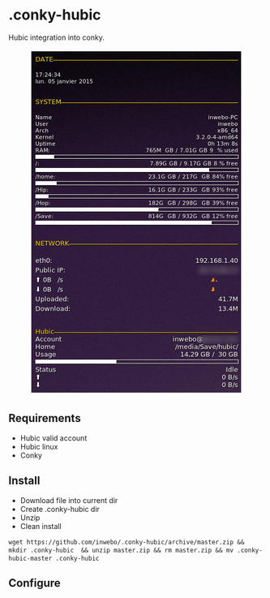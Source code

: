 .conky-hubic
============

Hubic integration into conky.

<p align="center">
  <img src="https://raw.githubusercontent.com/inwebo/.conky-hubic/master/demo.jpg"/>
</p>

## Requirements

* Hubic valid account
* Hubic linux
* Conky

## Install

* Download file into current dir
* Create .conky-hubic dir
* Unzip
* Clean install

```
wget https://github.com/inwebo/.conky-hubic/archive/master.zip && mkdir .conky-hubic  && unzip master.zip && rm master.zip && mv .conky-hubic-master .conky-hubic
```
## Configure
